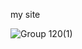 my site

![Group 120(1)](https://user-images.githubusercontent.com/58886782/116279345-b5f3a800-a787-11eb-8772-a5e16da95628.jpg)


